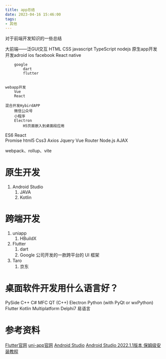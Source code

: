```yaml
---
title: app总结
date: 2023-04-16 15:46:00
tags:
- 其他
---
```


对于前端开发知识的一些总结




大前端——泛GUI交互
    HTML
    CSS
    javascript
    TypeScript
    nodejs
    原生app开发
        开发adroid ios
        facebook
            React native

        google
            dart
            flutter


    webapp开发
        Vue
        React

    混合开发HybirdAPP
        微信公众号
        小程序
        Electron
            H5页面嵌入到桌面段应用
ES6
React        
Promise
html5
Css3
Axios
Jquery
Vue Router
Node.js
AJAX




webpack、rollup、vite

# 原生开发
1. Android Studio
   1. JAVA
   2. Kotlin


# 跨端开发
1. uniapp
   1. HBuildX
2. Flutter
   1. dart 
   2. Google 公司开发的一款跨平台的 UI 框架
3. Taro 
   1. 京东


# 桌面软件开发用什么语言好？
PySide
C++
C#
MFC
QT (C++)
Electron
Python (with PyQt or wxPython)
Flutter
Kotlin Multiplatform
Delphi7
易语言


# 参考资料
[Flutter官网](https://flutter.cn/)
[uni-app官网](https://www.dcloud.io/)
[Android Studio](https://developer.android.google.cn/?hl=zh-cn)
[Android Studio 2022.1.1版本 保姆级安装教程](https://blog.csdn.net/SherlockStark/article/details/129298768?ydreferer=aHR0cHM6Ly9jbi5iaW5nLmNvbS8%3D)

